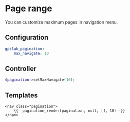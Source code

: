 Page range
==========

You can customize maximum pages in navigation menu.

## Configuration

```yaml
gpslab_pagination:
    max_navigate: 10
```

## Controller

```php
$pagination->setMaxNavigate(10);
```

## Templates

```twig
<nav class="pagination">
    {{- pagination_render(pagination, null, [], 10) -}}
</nav>
```
